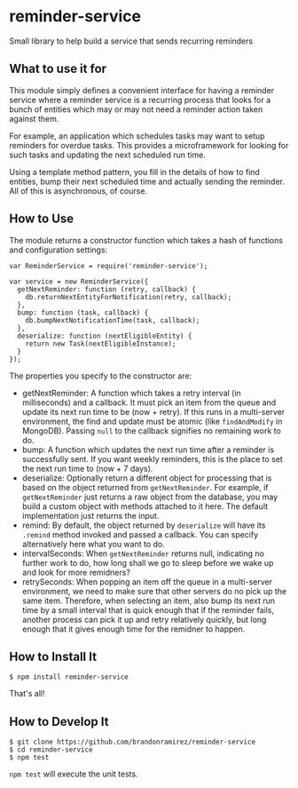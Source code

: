 reminder-service
================

Small library to help build a service that sends recurring reminders

What to use it for
------------------

This module simply defines a convenient interface for having a reminder service where a reminder
service is a recurring process that looks for a bunch of entities which may or may not need a
reminder action taken against them.

For example, an application which schedules tasks may want to setup reminders for overdue tasks.
This provides a microframework for looking for such tasks and updating the next scheduled run time.

Using a template method pattern, you fill in the details of how to find entities, bump their next
scheduled time and actually sending the reminder.  All of this is asynchronous, of course.

How to Use
----------

The module returns a constructor function which takes a hash of functions and configuration settings:

    var ReminderService = require('reminder-service');

    var service = new ReminderService({
      getNextReminder: function (retry, callback) {
        db.returnNextEntityForNotification(retry, callback);
      },
      bump: function (task, callback) {
        db.bumpNextNotificationTime(task, callback);
      },
      deserialize: function (nextEligibleEntity) {
        return new Task(nextEligibleInstance);
      }
    });

The properties you specify to the constructor are:

* getNextReminder: A function which takes a retry interval (in milliseconds) and a callback.  It must
  pick an item from the queue and update its next run time to be (now + retry).  If this runs in a multi-server
  environment, the find and update must be atomic (like `findAndModify` in MongoDB).  Passing `null` to
  the callback signifies no remaining work to do.
* bump: A function which updates the next run time after a reminder is successfully sent.  If you want weekly
  reminders, this is the place to set the next run time to (now + 7 days).
* deserialize: Optionally return a different object for processing that is based on the object returned from
  `getNextReminder`.  For example, if `getNextReminder` just returns a raw object from the database, you may
  build a custom object with methods attached to it here.  The default implementation just returns the input.
* remind: By default, the object returned by `deserialize` will have its `.remind` method invoked and passed
  a callback.  You can specify alternatively here what you want to do.
* intervalSeconds: When `getNextReminder` returns null, indicating no further work to do, how long shall we
  go to sleep before we wake up and look for more remidners?
* retrySeconds: When popping an item off the queue in a multi-server environment, we need to make sure
  that other servers do no pick up the same item.  Therefore, when selecting an item, also bump its next run time
  by a small interval that is quick enough that if the reminder fails, another process can pick it up and retry
  relatively quickly, but long enough that it gives enough time for the remidner to happen.

How to Install It
-----------------

    $ npm install reminder-service

That's all!

How to Develop It
-----------------

    $ git clone https://github.com/brandonramirez/reminder-service
    $ cd reminder-service
    $ npm test

`npm test` will execute the unit tests.